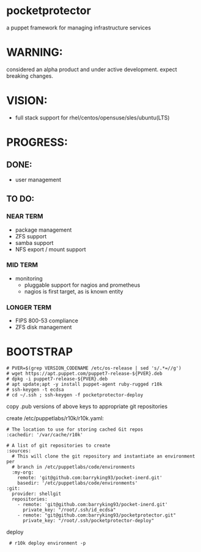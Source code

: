 # pocketprotector

a puppet framework for managing infrastructure services

# WARNING:
considered an alpha product and under active development.  expect breaking changes.

# VISION:
- full stack support for rhel/centos/opensuse/sles/ubuntu(LTS)

# PROGRESS:
## DONE:
- user management
## TO DO:
### NEAR TERM
- package management
- ZFS support
- samba support
- NFS export / mount support

### MID TERM
- monitoring
  - pluggable support for nagios and prometheus
  - nagios is first target, as is known entity

### LONGER TERM
- FIPS 800-53 compliance
- ZFS disk management

# BOOTSTRAP
```
# PVER=$(grep VERSION_CODENAME /etc/os-release | sed 's/.*=//g')
# wget https://apt.puppet.com/puppet7-release-${PVER}.deb
# dpkg -i puppet7-release-${PVER}.deb
# apt update;apt -y install puppet-agent ruby-rugged r10k
# ssh-keygen -t ecdsa
# cd ~/.ssh ; ssh-keygen -f pocketprotector-deploy
```
copy .pub versions of above keys to appropriate git repositories

create /etc/puppetlabs/r10k/r10k.yaml:
```
# The location to use for storing cached Git repos
:cachedir: '/var/cache/r10k'

# A list of git repositories to create
:sources:
  # This will clone the git repository and instantiate an environment per
  # branch in /etc/puppetlabs/code/environments
  :my-org:
    remote: 'git@github.com:barryking93/pocket-inerd.git'
    basedir: '/etc/puppetlabs/code/environments'
:git:
  provider: shellgit
  repositories:
    - remote: 'git@github.com:barryking93/pocket-inerd.git'
      private_key: "/root/.ssh/id_ecdsa"
    - remote: "git@github.com:barryking93/pocketprotector.git"
      private_key: "/root/.ssh/pocketprotector-deploy"
```
deploy
```
 # r10k deploy environment -p
```
